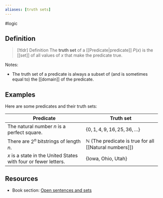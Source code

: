 ```yaml
---
aliases: [truth sets]
--- 
```


#logic 
## Definition 

> [!tldr] Definition
> The **truth set** of a [[Predicate|predicate]] $P(x)$ is the [[set]] of all values of $x$ that make the predicate true. 

Notes: 
- The truth set of a predicate is always a subset of (and is sometimes equal to) the [[domain]] of the predicate. 

## Examples

Here are some predicates and their truth sets: 

| Predicate                                                       | Truth set                                                        |
| --------------------------------------------------------------- | ---------------------------------------------------------------- |
| The natural number $n$ is a perfect square.                     | $\{0,1,4,9,16,25,36,\dots\}$                                     |
| There are $2^n$ bitstrings of length $n$.                       | $\mathbb{N}$ (The predicate is true for all [[Natural numbers]]) |
| $x$ is a state in the United States with four or fewer letters. | $\{\text{Iowa, Ohio, Utah}\}$                                                                 |

## Resources 

- Book section: [Open sentences and sets](<https://math.libretexts.org/Bookshelves/Mathematical_Logic_and_Proof/Book%3A_Mathematical_Reasoning__Writing_and_Proof_(Sundstrom)/02%3A_Logical_Reasoning/2.03%3A_Open_Sentences_and_Sets#:~:text=The%20truth%20set%20of%20a,0%3Dx%E2%80%9D%20is%20R.&text=x%2B0%3Dx%20is%20a,0%3Dx%20is%20a%20statement.>)
